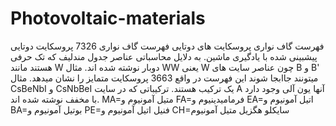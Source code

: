 # Photovoltaic-materials
فهرست گاف نواری پروسکایت های دوتایی
فهرست گاف نواری 7326 پروسکایت دوتایی پیشبینی شده با یادگیری ماشین.
به دلایل محاسباتی عناصر جدول مندلیف که تک حرفی هستند مانند W دوبار نوشته شده اند. مثال WW یعنی W
چون عناصر سایت های B و B' میتونند جاابجا شوند این فهرست در واقع 3663 پروسکایت متمایز را نشان میدهد. مثال  CsBeNbI و CsNbBeI یک ترکیب هستند.
ترکیباتی که در سایت A آنها یون آلی وجود دارد با مخفف نوشته شده اند. MA=متیل آمونیوم و FA=فرمامیدینیوم و EA=اتیل آمونیوم و BA=بوتیل آمونیوم و PE=فنیل اتیل آمونیوم و CH=سایکلو هگزیل متیل آمونیوم 

